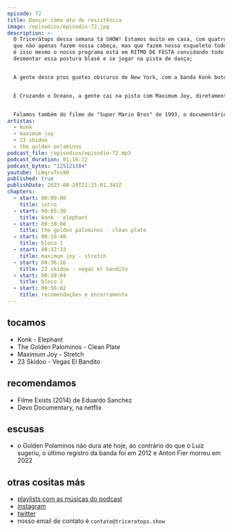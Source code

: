 ```yaml
---
episode: 72
title: Dançar como ato de resistência
image: /episodios/episodio-72.jpg
description: >-
  O Tricerátops dessa semana tá SHOW! Estamos muito em casa, com quatro bandas
  que não apenas fazem nossa cabeça, mas que fazem nosso esqueleto todo remexer,
  é isso mesmo o nosso programa está em RITMO DE FESTA convidando todo mundo a
  desmontar essa postura blasé e se jogar na pista de dança;


  A gente desce pros guetos obscuros de New York, com a banda Konk botou os punks pra dançar numa mistura de afrobeat, jazz, funk, disco music e punk rock, sendo uma potência energética dentro da NO WAVE. E se nosso papo é NO WAVE, hoje é dia de curtir GOLDEN POLAMINOS, uma super banda que cruzou o Lower West Side com o East Village de Manhatan, unindo uma comunidade músicos alternativos de bandas como DNA, Lounge Lizards, Pere Ubu, The Feelies e John Zorn  provando que música experimental pode cair muito bem numa discoteca.


  E Cruzando o Oceano, a gente cai na pista com Maximum Joy, diretamente de Bristol, trazendo uma perspectiva mais otimista ao som do Post Punk, unindo toda a influência das comunidades afro caribenhas de St. Paul, e trazendo um verdadeiro manifesto filosófico musical sobre o ato de festejar como uma forma de catárse política. Também da Inglaterra a gente descobre o Funk Industrial multiétinico da 23 Skidoo que serviu de inspiração para toda a rapaziada do Trip Hop. 


  Falamos também do filme do "Super Mario Bros" de 1993, o documentário do DEVO que tá na netflix e o found footage "Exists" de Eduardo Sanchez.
artistas:
  - konk
  - maximum joy
  - 23 skidoo
  - the golden polaminos
podcast_file: /episodios/episodio-72.mp3
podcast_duration: 01:16:22
podcast_bytes: "125121384"
youtube: lLWqruTns80
published: true
publishDate: 2025-08-29T21:15:01.343Z
chapters:
  - start: 00:00:00
    title: intro
  - start: 00:05:30
    title: konk - elephant
  - start: 00:10:08
    title: the golden palominos - clean plate
  - start: 00:16:40
    title: bloco 1
  - start: 00:32:33
    title: maximum joy - stretch
  - start: 00:36:16
    title: 23 skidoo - vegas el bandito
  - start: 00:39:04
    title: bloco 2
  - start: 00:56:02
    title: recomendações e encerramento
---
```

## tocamos
* Konk - Elephant
* The Golden Palominos - Clean Plate
* Maximum Joy - Stretch
* 23 Skidoo - Vegas El Bandito

## recomendamos
* Filme Exists (2014) de Eduardo Sanchez
* Devo Documentary, na netflix

## escusas
* o Golden Polaminos não dura até hoje, ao contrário do que o Luiz sugeriu, o último registro da banda foi em 2012 e Anton Fier morreu em 2022

## otras cositas más
* [playlists com as músicas do podcast](https://www.triceratops.show/playlists/)
* [instagram](https://www.instagram.com/triceratops.show/)
* [twitter](https://twitter.com/TriceratopsShow/)
* nosso email de contato é `contato@triceratops.show`
